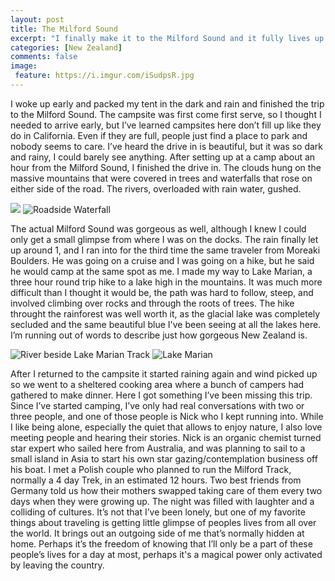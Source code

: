 ```yaml
---
layout: post
title: The Milford Sound
excerpt: "I finally make it to the Milford Sound and it fully lives up to my expectations."
categories: [New Zealand]
comments: false
image:
 feature: https://i.imgur.com/iSudpsR.jpg
---
```


I woke up early and packed my tent in the dark and rain and finished the trip to the Milford Sound. The campsite was first come first serve, so I thought I needed to arrive early, but I’ve learned campsites here don’t fill up like they do in California. Even if they are full, people just find a place to park and nobody seems to care. I’ve heard the drive in is beautiful, but it was so dark and rainy, I could barely see anything. After setting up at a camp about an hour from the Milford Sound, I finished the drive in. The clouds hung on the massive mountains that were covered in trees and waterfalls that rose on either side of the road. The rivers, overloaded with rain water, gushed.

![](https://i.imgur.com/lPnzTWyl.jpg) ![Roadside Waterfall](https://i.imgur.com/X8LA1t8l.jpg)

The actual Milford Sound was gorgeous as well, although I knew I could only get a small glimpse from where I was on the docks. The rain finally let up around 1, and I ran into for the third time the same traveler from Moreaki Boulders. He was going on a cruise and I was going on a hike, but he said he would camp at the same spot as me. I made my way to Lake Marian, a three hour round trip hike to a lake high in the mountains. It was much more difficult than I thought it would be, the path was hard to follow, steep, and involved climbing over rocks and through the roots of trees. The hike throught the rainforest was well worth it, as the glacial lake was completely secluded and the same beautiful blue I've been seeing at all the lakes here. I’m running out of words to describe just how gorgeous New Zealand is.

![River beside Lake Marian Track](https://i.imgur.com/bd7zrMsl.jpg) ![Lake Marian](https://i.imgur.com/J3bkaoKl.jpg)

After I returned to the campsite it started raining again and wind picked up so we went to a sheltered cooking area where a bunch of campers had gathered to make dinner. Here I got something I’ve been missing this trip. Since I’ve started camping, I’ve only had real conversations with two or three people, and one of those people is Nick who I kept running into. While I like being alone, especially the quiet that allows to enjoy nature, I also love meeting people and hearing their stories. Nick is an organic chemist turned star expert who sailed here from Australia, and was planning to sail to a small island in Asia to start his own star gazing/contemplation business off his boat. I met a Polish couple who planned to run the Milford Track, normally a 4 day Trek, in an estimated 12 hours. Two best friends from Germany told us how their mothers swapped taking care of them every two days when they were growing up. The night was filled with laughter and a colliding of cultures. It’s not that I’ve been lonely, but one of my favorite things about traveling is getting little glimpse of peoples lives from all over the world. It brings out an outgoing side of me that’s normally hidden at home. Perhaps it’s the freedom of knowing that I’ll only be a part of these people’s lives for a day at most, perhaps it's a magical power only activated by leaving the country.
